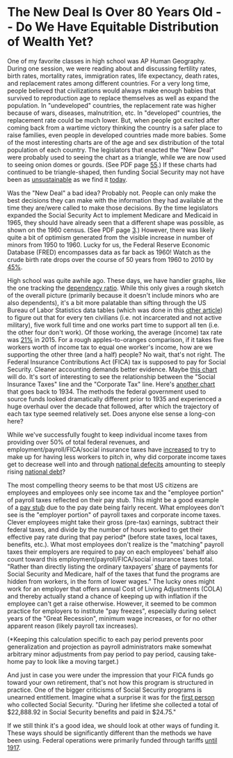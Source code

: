 # The New Deal Is Over 80 Years Old -- Do We Have Equitable Distribution of Wealth Yet?

One of my favorite classes in high school was AP Human Geography.  During one session, we were reading about and discussing fertility rates, birth rates, mortality rates, immigration rates, life expectancy, death rates, and replacement rates among different countries.  For a very long time, people believed that civilizations would always make enough babies that survived to reproduction age to replace themselves as well as expand the population.  In "undeveloped" countries, the replacement rate was higher because of wars, diseases, malnutrition, etc.  In "developed" countries, the replacement rate could be much lower.  But, when people got excited after coming back from a wartime victory thinking the country is a safer place to raise families, even people in developed countries made more babies.  Some of the most interesting charts are of the age and sex distribution of the total population of each country.  The legislators that enacted the "New Deal" were probably used to seeing the chart as a triangle, while we are now used to seeing onion domes or gourds.  (See PDF page [55](https://www.census.gov/prod/2002pubs/censr-4.pdf).)  If these charts had continued to be triangle-shaped, then funding Social Security may not have been as [unsustainable](https://www.fiscal.treasury.gov/fsreports/rpt/finrep/fr/16frusg/01112017FR_(Final).pdf) as we find it [today](https://www.census.gov/popclock/).

Was the "New Deal" a bad idea?  Probably not.  People can only make the best decisions they can make with the information they had available at the time they are/were called to make those decisions.  By the time legislators expanded the Social Security Act to implement Medicare and Medicaid in 1965, they should have already seen that a different shape was possible, as shown on the 1960 census. (See PDF page [3](https://www2.census.gov/library/publications/1961/compendia/statab/82ed/1961-02.pdf).)  However, there was likely quite a bit of optimism generated from the visible increase in number of minors from 1950 to 1960.  Lucky for us, the Federal Reserve Economic Database (FRED) encompasses data as far back as 1960!  Watch as the crude birth rate drops over the course of 50 years from 1960 to 2010 by [45%](https://fred.stlouisfed.org/series/SPDYNCBRTINUSA).

High school was quite awhile ago.  These days, we have handier graphs, like the one tracking the [dependency ratio](https://fred.stlouisfed.org/graph/fredgraph.png?width=880&height=440&id=SPPOPDPNDOLUSA).  While this only gives a rough sketch of the overall picture (primarily because it doesn't include minors who are also dependents), it's a bit more palatable than sifting through the US Bureau of Labor Statistics data tables (which was done in this [other article](http://www.JCeditorials.pub/Articles/TheDeckIsStacked.md)) to figure out that for every ten civilians (i.e. not incarcerated and not active military), five work full time and one works part time to support all ten (i.e. the other four don't work).  Of those working, the average (income) tax rate was [21%](https://taxfoundation.org/how-much-do-people-pay-taxes/) in 2015.  For a rough apples-to-oranges comparison, if it takes five workers worth of income tax to equal one worker's income, how are we supporting the other three (and a half) people?  No wait, that's not right.  The Federal Insurance Contributions Act (FICA) tax is supposed to pay for Social Security.  Cleaner accounting demands better evidence.  Maybe [this chart](https://static1.squarespace.com/static/54b02e1de4b075f5535088d5/t/5756ddb859827ef1031aece6/1465310665460/?format=1000w) will do.  It's sort of interesting to see the relationship between the "Social Insurance Taxes" line and the "Corporate Tax" line.  Here's [another chart](http://www.taxpolicycenter.org/sites/default/files/statistics/images/type_share_historical.gif) that goes back to 1934.  The methods the federal government used to source funds looked dramatically different prior to 1935 and experienced a huge overhaul over the decade that followed, after which the trajectory of each tax type seemed relatively set.  Does anyone else sense a long-con here?

While we've successfully fought to keep individual income taxes from providing over 50% of total federal revenues, and employment/payroll/FICA/social insurance taxes have [increased](https://upload.wikimedia.org/wikipedia/commons/thumb/7/7b/Payroll_tax_history.jpg/1920px-Payroll_tax_history.jpg) to try to make up for having less workers to pitch in, why did corporate income taxes get to decrease well into and through [national defecits](https://fred.stlouisfed.org/series/M318501A027NBEA) amounting to steeply rising [national debt](https://fred.stlouisfed.org/series/GFDEBTN)?

The most compelling theory seems to be that most US citizens are employees and employees only see income tax and the "employee portion" of payroll taxes reflected on their pay stub.  This might be a good example of a [pay stub](https://humanresources.umn.edu/sites/humanresources.umn.edu/files/styles/panopoly_image_original/public/updated_pay_statement_graphic_6-16-17.png?itok=WhEFd9Nt) due to the pay date being fairly recent.  What employees don't see is the "employer portion" of payroll taxes and corporate income taxes.  Clever employees might take their gross (pre-tax) earnings, subtract their federal taxes, and divide by the number of hours worked to get their effective pay rate during that pay period\* (before state taxes, local taxes, benefits, etc.).  What most employees don't realize is the "matching" payroll taxes their employers are required to pay on each employees' behalf also count toward this employment/payroll/FICA/social insurance taxes total.  "Rather than directly listing the ordinary taxpayers’ [share](https://taxfoundation.org/what-are-payroll-taxes-and-who-pays-them/) of payments for Social Security and Medicare, half of the taxes that fund the programs are hidden from workers, in the form of lower wages."  The lucky ones might work for an employer that offers annual Cost of Living Adjustments (COLA) and thereby actually stand a chance of keeping up with inflation if the employee can't get a raise otherwise.  However, it seemed to be common practice for employers to institute "pay freezes", especially during select years of the "Great Recession", minimum wage increases, or for no other apparent reason (likely payroll tax increases).

(\*Keeping this calculation specific to each pay period prevents poor generalization and projection as payroll administrators make somewhat arbitrary minor adjustments from pay period to pay period, causing take-home pay to look like a moving target.)

And just in case you were under the impression that your FICA funds go toward your own retirement, that's not how this program is structured in practice.  One of the bigger criticisms of Social Security programs is unearned entitlement.  Imagine what a surprise it was for the [first person](https://en.wikipedia.org/wiki/Ida_May_Fuller) who collected Social Security.  "During her lifetime she collected a total of $22,888.92 in Social Security benefits and paid in $24.75."

If we still think it's a good idea, we should look at other ways of funding it.  These ways should be significantly different than the methods we have been using.  Federal operations were primarily funded through tariffs [until 1917](https://upload.wikimedia.org/wikipedia/commons/e/e0/Federal_taxes_by_type.pdf).
